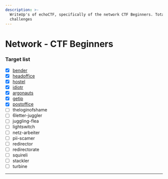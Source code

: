```yaml
---
description: >-
  WriteUp's of echoCTF, specifically of the network CTF Beginners. Totally 19
  challenges
---
```


# Network - CTF Beginners

### Target list

* [x] [bender](./bender.md#bender)
* [x] [headoffice](./headoffcie.md#headoffice)
* [x] [hostel](./hostel.md#hostel)
* [x] [idiotr](./idiotr.md#idiotr)
* [x] [argonauts](./argonauts.md#argonauts)
* [x] [getip](./getip.md#getip)
* [x] [postoffice](./postoffice.md#postoffice)
* [ ] theloginofshame
* [ ] 6letter-juggler
* [ ] juggling-flea
* [ ] lightswitch
* [ ] netz-arbeiter
* [ ] pii-scamer
* [ ] redirector
* [ ] redirectorate
* [ ] squireli
* [ ] stackler
* [ ] turbine

***
